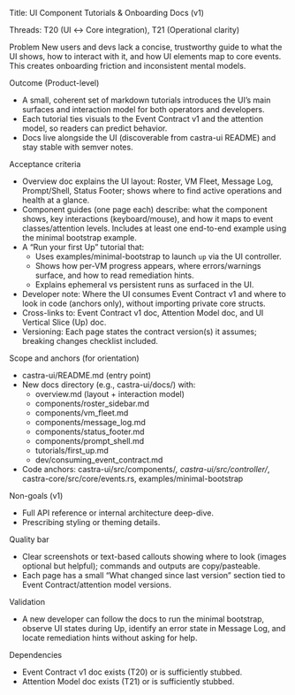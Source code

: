 Title: UI Component Tutorials & Onboarding Docs (v1)

Threads: T20 (UI ↔ Core integration), T21 (Operational clarity)

Problem
New users and devs lack a concise, trustworthy guide to what the UI shows, how to interact with it, and how UI elements map to core events. This creates onboarding friction and inconsistent mental models.

Outcome (Product-level)
- A small, coherent set of markdown tutorials introduces the UI’s main surfaces and interaction model for both operators and developers.
- Each tutorial ties visuals to the Event Contract v1 and the attention model, so readers can predict behavior.
- Docs live alongside the UI (discoverable from castra-ui README) and stay stable with semver notes.

Acceptance criteria
- Overview doc explains the UI layout: Roster, VM Fleet, Message Log, Prompt/Shell, Status Footer; shows where to find active operations and health at a glance.
- Component guides (one page each) describe: what the component shows, key interactions (keyboard/mouse), and how it maps to event classes/attention levels. Includes at least one end-to-end example using the minimal bootstrap example.
- A “Run your first Up” tutorial that:
  - Uses examples/minimal-bootstrap to launch `up` via the UI controller.
  - Shows how per-VM progress appears, where errors/warnings surface, and how to read remediation hints.
  - Explains ephemeral vs persistent runs as surfaced in the UI.
- Developer note: Where the UI consumes Event Contract v1 and where to look in code (anchors only), without importing private core structs.
- Cross-links to: Event Contract v1 doc, Attention Model doc, and UI Vertical Slice (Up) doc.
- Versioning: Each page states the contract version(s) it assumes; breaking changes checklist included.

Scope and anchors (for orientation)
- castra-ui/README.md (entry point)
- New docs directory (e.g., castra-ui/docs/) with:
  - overview.md (layout + interaction model)
  - components/roster_sidebar.md
  - components/vm_fleet.md
  - components/message_log.md
  - components/status_footer.md
  - components/prompt_shell.md
  - tutorials/first_up.md
  - dev/consuming_event_contract.md
- Code anchors: castra-ui/src/components/*, castra-ui/src/controller/*, castra-core/src/core/events.rs, examples/minimal-bootstrap

Non-goals (v1)
- Full API reference or internal architecture deep-dive.
- Prescribing styling or theming details.

Quality bar
- Clear screenshots or text-based callouts showing where to look (images optional but helpful); commands and outputs are copy/pasteable.
- Each page has a small “What changed since last version” section tied to Event Contract/attention model versions.

Validation
- A new developer can follow the docs to run the minimal bootstrap, observe UI states during Up, identify an error state in Message Log, and locate remediation hints without asking for help.

Dependencies
- Event Contract v1 doc exists (T20) or is sufficiently stubbed.
- Attention Model doc exists (T21) or is sufficiently stubbed.
